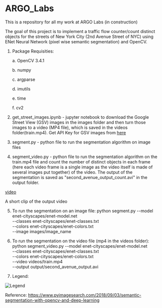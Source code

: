 # ARGO_Labs
This is a repository for all my work at ARGO Labs (in construction)

The goal of this project is to implement a traffic flow counter/count distinct objects for the streets of New York City
(2nd Avenue Street of NYC) using ENet Neural Network (pixel wise semantic segmentation) and OpenCV. 

1. Package Requisities:

   a. OpenCV 3.4.1
    
   b. numpy
   
   c. argparse
   
   d. imutils
   
   e. time
   
   f. cv2

2. get_street_images.ipynb - jupyter notebook to download the Google Street View (GSV) images in the images folder and then turn those images to a video (MP4 file), which is saved in the videos folder(train.mp4). Get API Key for GSV images from [here](https://developers.google.com/maps/documentation/streetview/get-api-key)

3. segment.py - python file to run the segmentation algorithm on image files

4. segment_video.py - python file to run the segmentation algorithm on the train.mp4 file and count the number of distinct objects in each frame (here each video frame is a single image as the video itself is made of several images put together) of the video. The output of the segmentation is saved as "second_avenue_output_count.avi" in the output folder.

[video](https://github.com/ishacusp/ARGO_Labs/blob/master/opencv-semantic-segmentation/output/output_count.gif)

A short clip of the output video

5. To run the segmentation on an image file:
   python segment.py --model enet-cityscapes/enet-model.net \
	--classes enet-cityscapes/enet-classes.txt \
	--colors enet-cityscapes/enet-colors.txt \
	--image images/image_name
	
6. To run the segmentation on the video file (mp4 in the videos folder):
   python segment_video.py --model enet-cityscapes/enet-model.net \
	--classes enet-cityscapes/enet-classes.txt \
	--colors enet-cityscapes/enet-colors.txt \
	--video videos/train.mp4 \
	--output output/second_avenue_output.avi
	
7. Legend:

![Legend](https://github.com/ishacusp/ARGO_Labs/blob/master/opencv-semantic-segmentation/legend_reference.jpg)

Reference: https://www.pyimagesearch.com/2018/09/03/semantic-segmentation-with-opencv-and-deep-learning


